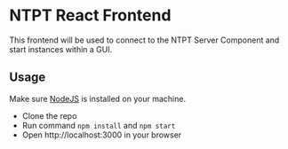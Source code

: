 # NTPT React Frontend

This frontend will be used to connect to the NTPT Server Component and start instances within a GUI.

## Usage
Make sure [NodeJS](https://nodejs.org/en/) is installed on your machine.
* Clone the repo
* Run command `npm install` and `npm start`
* Open http://localhost:3000 in your browser
